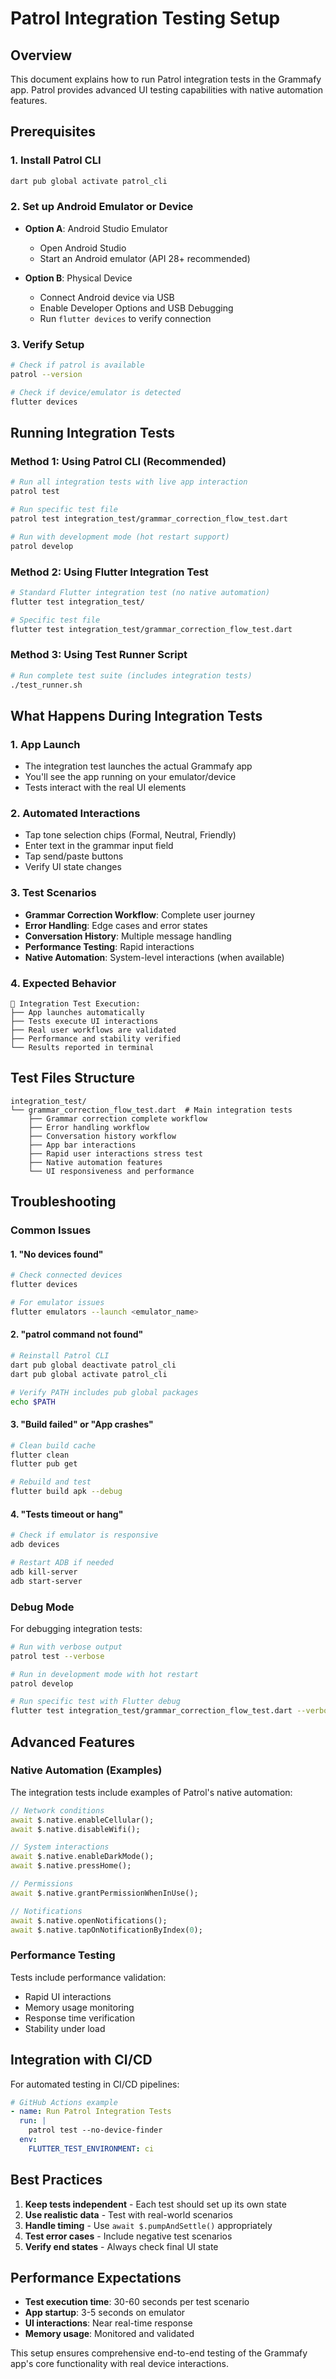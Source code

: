 # Patrol Integration Testing Setup

## Overview

This document explains how to run Patrol integration tests in the Grammafy app. Patrol provides advanced UI testing capabilities with native automation features.

## Prerequisites

### 1. Install Patrol CLI
```bash
dart pub global activate patrol_cli
```

### 2. Set up Android Emulator or Device
- **Option A**: Android Studio Emulator
  - Open Android Studio
  - Start an Android emulator (API 28+ recommended)
  
- **Option B**: Physical Device  
  - Connect Android device via USB
  - Enable Developer Options and USB Debugging
  - Run `flutter devices` to verify connection

### 3. Verify Setup
```bash
# Check if patrol is available
patrol --version

# Check if device/emulator is detected
flutter devices
```

## Running Integration Tests

### Method 1: Using Patrol CLI (Recommended)
```bash
# Run all integration tests with live app interaction
patrol test

# Run specific test file
patrol test integration_test/grammar_correction_flow_test.dart

# Run with development mode (hot restart support)
patrol develop
```

### Method 2: Using Flutter Integration Test
```bash
# Standard Flutter integration test (no native automation)
flutter test integration_test/

# Specific test file
flutter test integration_test/grammar_correction_flow_test.dart
```

### Method 3: Using Test Runner Script
```bash
# Run complete test suite (includes integration tests)
./test_runner.sh
```

## What Happens During Integration Tests

### 1. **App Launch**
- The integration test launches the actual Grammafy app
- You'll see the app running on your emulator/device
- Tests interact with the real UI elements

### 2. **Automated Interactions**
- Tap tone selection chips (Formal, Neutral, Friendly)
- Enter text in the grammar input field
- Tap send/paste buttons  
- Verify UI state changes

### 3. **Test Scenarios**
- **Grammar Correction Workflow**: Complete user journey
- **Error Handling**: Edge cases and error states
- **Conversation History**: Multiple message handling  
- **Performance Testing**: Rapid interactions
- **Native Automation**: System-level interactions (when available)

### 4. **Expected Behavior**
```
🚀 Integration Test Execution:
├── App launches automatically
├── Tests execute UI interactions
├── Real user workflows are validated
├── Performance and stability verified  
└── Results reported in terminal
```

## Test Files Structure

```
integration_test/
└── grammar_correction_flow_test.dart  # Main integration tests
    ├── Grammar correction complete workflow
    ├── Error handling workflow  
    ├── Conversation history workflow
    ├── App bar interactions
    ├── Rapid user interactions stress test
    ├── Native automation features
    └── UI responsiveness and performance
```

## Troubleshooting

### Common Issues

#### 1. "No devices found"
```bash
# Check connected devices
flutter devices

# For emulator issues  
flutter emulators --launch <emulator_name>
```

#### 2. "patrol command not found"
```bash
# Reinstall Patrol CLI
dart pub global deactivate patrol_cli
dart pub global activate patrol_cli

# Verify PATH includes pub global packages
echo $PATH
```

#### 3. "Build failed" or "App crashes"
```bash
# Clean build cache
flutter clean
flutter pub get

# Rebuild and test
flutter build apk --debug
```

#### 4. "Tests timeout or hang"
```bash
# Check if emulator is responsive
adb devices

# Restart ADB if needed
adb kill-server
adb start-server
```

### Debug Mode

For debugging integration tests:
```bash
# Run with verbose output
patrol test --verbose

# Run in development mode with hot restart
patrol develop

# Run specific test with Flutter debug
flutter test integration_test/grammar_correction_flow_test.dart --verbose
```

## Advanced Features

### Native Automation (Examples)

The integration tests include examples of Patrol's native automation:

```dart
// Network conditions
await $.native.enableCellular();
await $.native.disableWifi();

// System interactions
await $.native.enableDarkMode();
await $.native.pressHome();

// Permissions
await $.native.grantPermissionWhenInUse();

// Notifications  
await $.native.openNotifications();
await $.native.tapOnNotificationByIndex(0);
```

### Performance Testing

Tests include performance validation:
- Rapid UI interactions
- Memory usage monitoring
- Response time verification
- Stability under load

## Integration with CI/CD

For automated testing in CI/CD pipelines:

```yaml
# GitHub Actions example
- name: Run Patrol Integration Tests
  run: |
    patrol test --no-device-finder
  env:
    FLUTTER_TEST_ENVIRONMENT: ci
```

## Best Practices

1. **Keep tests independent** - Each test should set up its own state
2. **Use realistic data** - Test with real-world scenarios
3. **Handle timing** - Use `await $.pumpAndSettle()` appropriately  
4. **Test error cases** - Include negative test scenarios
5. **Verify end states** - Always check final UI state

## Performance Expectations

- **Test execution time**: 30-60 seconds per test scenario
- **App startup**: 3-5 seconds on emulator
- **UI interactions**: Near real-time response
- **Memory usage**: Monitored and validated

This setup ensures comprehensive end-to-end testing of the Grammafy app's core functionality with real device interactions.